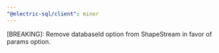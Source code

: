 ```yaml
---
"@electric-sql/client": minor
---
```


[BREAKING]: Remove databaseId option from ShapeStream in favor of params option.
